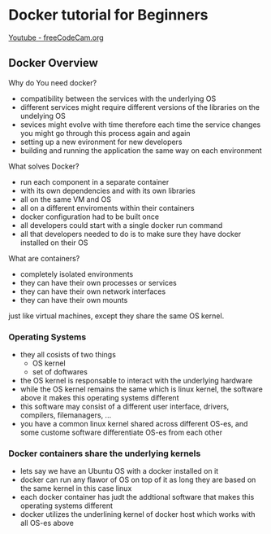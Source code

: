 # Docker tutorial for Beginners

[Youtube - freeCodeCam.org](https://youtu.be/fqMOX6JJhGo)

## Docker Overview

Why do You need docker?

- compatibility between the services with the underlying OS
- different services might require different versions of the libraries on the undelying OS
- sevices might evolve with time therefore each time the service changes you might go through this process again and again
- setting up a new evironment for new developers
- building and running the application the same way on each environment

What solves Docker?

- run each component in a separate container
- with its own dependencies and with its own libraries
- all on the same VM and OS
- all on a different enviroments within their containers
- docker configuration had to be built once
- all developers could start with a single docker run command
- all that developers needed to do is to make sure they have docker installed on their OS

What are containers?

- completely isolated environments
- they can have their own processes or services 
- they can have their own network interfaces 
- they can have their own mounts

just like virtual machines, except they share the same OS kernel.

### Operating Systems

- they all cosists of two things
    - OS kernel
    - set of doftwares
- the OS kernel is responsable to interact with the underlying hardware
- while the OS kernel remains the same which is linux kernel, the software above it makes this operating systems different
- this software may consist of a different user interface, drivers, compilers, filemanagers, ...
- you have a common linux kernel shared across different OS-es, and some custome software differentiate OS-es from each other

### Docker containers share the underlying kernels

- lets say we have an Ubuntu OS with a docker installed on it
- docker can run any flawor of OS on top of it as long they are based on the same kernel in this case linux
- each docker container has judt the addtional software that makes this operating systems different
- docker utilizes the underlining kernel of docker host which works with all OS-es above

